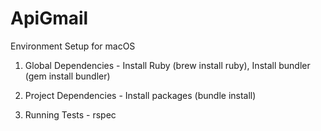 # ApiGmail
Environment Setup for macOS

1. Global Dependencies - Install Ruby (brew install ruby), Install bundler (gem install bundler)

2. Project Dependencies - Install packages (bundle install)

3. Running Tests - rspec